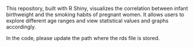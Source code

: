 This repository, built with R Shiny, visualizes the correlation between infant birthweight and the smoking habits of pregnant women. 
It allows users to explore different age ranges and view statistical values and graphs accordingly.

In the code, please update the path where the rds file is stored.
